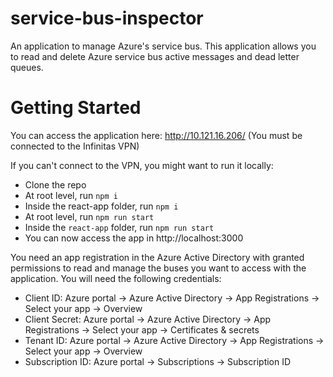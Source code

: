# service-bus-inspector

An application to manage Azure's service bus. This application allows you to read and delete Azure service bus active messages and dead letter queues. 

# Getting Started

You can access the application here: http://10.121.16.206/ (You must be connected to the Infinitas VPN)


If you can't connect to the VPN, you might want to run it locally: 
- Clone the repo
- At root level, run `npm i`
- Inside the react-app folder, run `npm i`
- At root level, run `npm run start`
- Inside the `react-app` folder, run `npm run start`
- You can now access the app in http://localhost:3000


You need an app registration in the Azure Active Directory with granted permissions to read and manage the buses you want to access with the application. You will need the following credentials:
- Client ID: Azure portal -> Azure Active Directory -> App Registrations -> Select your app -> Overview
- Client Secret: Azure portal -> Azure Active Directory -> App Registrations -> Select your app -> Certificates & secrets
- Tenant ID: Azure portal -> Azure Active Directory -> App Registrations -> Select your app -> Overview
- Subscription ID: Azure portal -> Subscriptions -> Subscription ID


